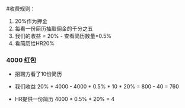 #收费规则：
1. 20%作为押金
2. 每看一份简历抽取佣金的千分之五
3. 我们的收益 = 20% - 查看简历数量*0.5%
4. 看简历给HR20%

### 4000 红包

* 招聘方看了10份简历

* 我们收益 20% * 4000 - 4000 * 0.5% * 10 * 20% = 800 - 40 = 760

* HR提供一份简历 4000 * 0.5% * 20% = 4





